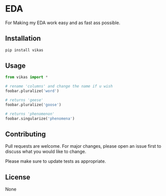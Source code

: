 # EDA

For Making my EDA work easy and as fast ass possible.

## Installation



```bash
pip install vikas
```

## Usage

```python
from vikas import *

# rename 'columns' and change the name if u wish
foobar.pluralize('word')

# returns 'geese'
foobar.pluralize('goose')

# returns 'phenomenon'
foobar.singularize('phenomena')
```

## Contributing

Pull requests are welcome. For major changes, please open an issue first
to discuss what you would like to change.

Please make sure to update tests as appropriate.

## License

None
